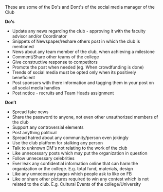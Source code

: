 These are some of the Do's and Dont's of the social media manager of the Club

**Do's** 
- Update any news regarding the club - approving it with the faculty advisor and/or Coordinator
- Snippets of Newspaper/reshare others post in which the club is mentioned 
- News about any team member of the club, when achieving a milestone
- Comment/Share other teams of the college 
- Give constructive response to competitors 
- Promote the post when needed (eg. When crowdfunding is done) 
- Trends of social media must be opted only when its positively beneficient
- Post sponsors with there information and tagging them in your post on all social media handles
- Post notice - recruits and Team Heads assignment
  
  
 
**Don’t** 
- Spread fake news 
-  Share the password to anyone, not even other unauthorized members of the club 
-  Support any controversial elements 
-  Post anything political 
-  Spread hatred about any community/person even jokingly 
-  Use the club platform for stalking any person 
-  Talk to unknown DM's not relating to the work of the club 
-  Like unnecessary posts which may put the organization in question
-  Follow unnecessary celebrities 
-  Ever leak any confidential information online that can harm the organization or the college. E.g. total fund, materials, design 
-  Like any unnecessary pages which people ask to like on FB 
-  Like or share other pictures required to win any contest which is not related to the club. E.g. Cultural Events of the college/University
